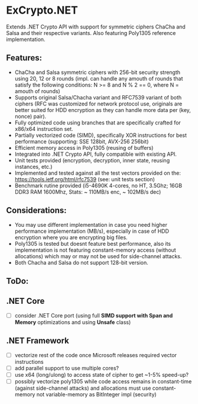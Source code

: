 # ExCrypto.NET
Extends .NET Crypto API with support for symmetric ciphers ChaCha and Salsa and their respective variants. Also featuring Poly1305 reference implementation.

Features:
---------
- ChaCha and Salsa symmetric ciphers with 256-bit security strength using 20, 12 or 8 rounds (impl. can handle any amouth of rounds that satisfy the following conditions: N >= 8 and N % 2 == 0, where N = amouth of rounds)
- Supports original Salsa/Chacha variant and RFC7539 variant of both ciphers (RFC was customized for network protocol use, originals are better suited for HDD encryption as they can handle more data per (key, nonce) pair).
- Fully optimized code using branches that are specifically crafted for x86/x64 instruction set.
- Partially vectorized code (SIMD), specifically XOR instructions for best performance (supporting: SSE 128bit, AVX-256 256bit)
- Efficient memory access in Poly1305 (reusing of buffers)
- Integrated into .NET Crypto API, fully compatible with existing API.
- Unit tests provided (encryption, decryption, inner state, reusing instances, etc.)
- Implemented and tested against all the test vectors provided on the: https://tools.ietf.org/html/rfc7539 (see: unit tests section)
- Benchmark rutine provided (i5-4690K 4-cores, no HT, 3.5Ghz; 16GB DDR3 RAM 1600Mhz, Stats: ~ 110MB/s enc, ~ 102MB/s dec)

Considerations:
---------------
- You may use different implementation in case you need higher performance implementation (MB/s), especially in case of HDD encryption where you are encrypting big files.
- Poly1305 is tested but doesnt feature best performance, also its implementation is not featuring constant-memory access (without allocations) which may or may not be used for side-channel attacks.
- Both Chacha and Salsa do not support 128-bit version.

ToDo:
-----

.NET Core
----------
- [ ] consider .NET Core port (using full **SIMD support with Span and Memory** optimizations and using **Unsafe** class)

.NET Framework
----------------
- [ ] vectorize rest of the code once Microsoft releases required vector instructions
- [ ] add parallel support to use multiple cores?
- [ ] use x64 (long/ulong) to access state of cipher to get ~1-5% speed-up?
- [ ] possibly vectorize poly1305 while code access remains in constant-time (against side-channel attacks) and allocations must use constant-memory not variable-memory as BitInteger impl (security)
